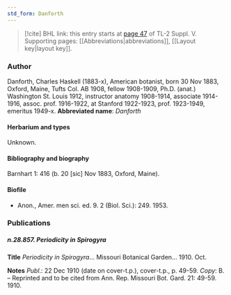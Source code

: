 ```yaml
---
std_form: Danforth
---
```


> [!cite] BHL link: this entry starts at [page 47](https://www.biodiversitylibrary.org/page/33259093) of TL-2 Suppl. V.
> Supporting pages: [[Abbreviations|abbreviations]], [[Layout key|layout key]].

### Author

Danforth, Charles Haskell (1883-x), American botanist, born 30 Nov 1883, Oxford, Maine, Tufts Col. AB 1908, fellow 1908-1909, Ph.D. (anat.) Washington St. Louis 1912, instructor anatomy 1908-1914, associate 1914-1916, assoc. prof. 1916-1922, at Stanford 1922-1923, prof. 1923-1949, emeritus 1949-x. 
**Abbreviated name**: *Danforth*

#### Herbarium and types

Unknown.

#### Bibliography and biography

Barnhart 1: 416 (b. 20 \[sic\] Nov 1883, Oxford, Maine).

#### Biofile

- Anon., Amer. men sci. ed. 9. 2 (Biol. Sci.): 249. 1953.

### Publications

##### n.28.857. Periodicity in Spirogyra

**Title**
*Periodicity in Spirogyra*... Missouri Botanical Garden... 1910. Oct.

**Notes**
*Publ*.: 22 Dec 1910 (date on cover-t.p.), cover-t.p., p. 49-59. *Copy*: B. – Reprinted and to be cited from Ann. Rep. Missouri Bot. Gard. 21: 49-59. 1910.


